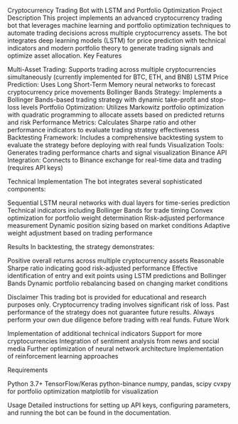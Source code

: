 Cryptocurrency Trading Bot with LSTM and Portfolio Optimization
Project Description
This project implements an advanced cryptocurrency trading bot that leverages machine learning and portfolio optimization techniques to automate trading decisions across multiple cryptocurrency assets. The bot integrates deep learning models (LSTM) for price prediction with technical indicators and modern portfolio theory to generate trading signals and optimize asset allocation.
Key Features

Multi-Asset Trading: Supports trading across multiple cryptocurrencies simultaneously (currently implemented for BTC, ETH, and BNB)
LSTM Price Prediction: Uses Long Short-Term Memory neural networks to forecast cryptocurrency price movements
Bollinger Bands Strategy: Implements a Bollinger Bands-based trading strategy with dynamic take-profit and stop-loss levels
Portfolio Optimization: Utilizes Markowitz portfolio optimization with quadratic programming to allocate assets based on predicted returns and risk
Performance Metrics: Calculates Sharpe ratio and other performance indicators to evaluate trading strategy effectiveness
Backtesting Framework: Includes a comprehensive backtesting system to evaluate the strategy before deploying with real funds
Visualization Tools: Generates trading performance charts and signal visualization
Binance API Integration: Connects to Binance exchange for real-time data and trading (requires API keys)

Technical Implementation
The bot integrates several sophisticated components:

Sequential LSTM neural networks with dual layers for time-series prediction
Technical indicators including Bollinger Bands for trade timing
Convex optimization for portfolio weight determination
Risk-adjusted performance measurement
Dynamic position sizing based on market conditions
Adaptive weight adjustment based on trading performance

Results
In backtesting, the strategy demonstrates:

Positive overall returns across multiple cryptocurrency assets
Reasonable Sharpe ratio indicating good risk-adjusted performance
Effective identification of entry and exit points using LSTM predictions and Bollinger Bands
Dynamic portfolio rebalancing based on changing market conditions

Disclaimer
This trading bot is provided for educational and research purposes only. Cryptocurrency trading involves significant risk of loss. Past performance of the strategy does not guarantee future results. Always perform your own due diligence before trading with real funds.
Future Work

Implementation of additional technical indicators
Support for more cryptocurrencies
Integration of sentiment analysis from news and social media
Further optimization of neural network architecture
Implementation of reinforcement learning approaches

Requirements

Python 3.7+
TensorFlow/Keras
python-binance
numpy, pandas, scipy
cvxpy for portfolio optimization
matplotlib for visualization

Usage
Detailed instructions for setting up API keys, configuring parameters, and running the bot can be found in the documentation.
